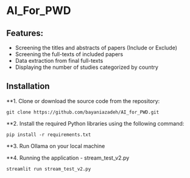 # AI_For_PWD
## Features: 
* Screening the titles and abstracts of papers (Include or Exclude)
* Screening the full-texts of included papers
* Data extraction from final full-texts
* Displaying the number of studies categorized by country

## Installation
**1. Clone or download the source code from the repository: 
```
git clone https://github.com/bayaniazadeh/AI_for_PWD.git

```
**2. Install the required Python libraries using the following command:
```
pip install -r requirements.txt

```
**3. Run Ollama on your local machine

**4. Running the application - stream_test_v2.py
```
streamlit run stream_test_v2.py

```

